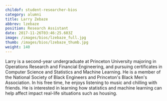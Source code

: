 ```yaml
---
childof: student-researcher-bios
category: alumni
title: Larry Zebaze  
abbrev: lzebaze
position: Research Assistant
date: 2017-11-26T03:46:25.603Z
image: /images/bios/lzebaze_full.jpg
thumb: /images/bios/lzebaze_thumb.jpg
weight: 140
---
```

Larry is a second-year undergraduate at Princeton University majoring in Operations Research and Financial Engineering, and pursuing certificates in Computer Science and Statistics and Machine Learning. He is a member of the National Society of Black Engineers and Princeton's Black Men's Association. In his free time, he enjoys listening to music and chilling with friends. He is interested in learning how statistics and machine learning can help affect impact real-life situations such as housing.

<br>
<br>